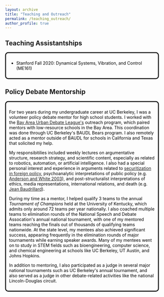 ```yaml
---
layout: archive
title: "Teaching and Outreach"
permalink: /teaching_outreach/
author_profile: true
---
```


<style>
  .boxed {
    color: black;
    border: 3px solid black;
    margin: 0px auto;
    padding: 10px;
    border-radius: 10px;
  }
</style>

## Teaching Assistantships
<div class="boxed">

* Stanford Fall 2020: Dynamical Systems, Vibration, and Control (ME161)
</div>

## Policy Debate Mentorship
<div class="boxed">

For two years during my undergraduate career at UC Berkeley, I was a volunteer policy debate mentor for high school students. I worked with the [Bay Area Urban Debate League's](https://www.baudl.org/) outreach program, which paired mentors with low-resource schools in the Bay Area. This coordination was done through UC Berkeley's BAUDL Bears program. I also remotely acted as a mentor outside of BAUDL for schools in California and Texas that solicited my help.

My responsibitilies included weekly lectures on argumentative structure, research strategy, and scientific content, especially as related to robotics, automation, or artificial intelligence. I also had a special personal interest and experience in arguments related to [securitization in foreign policy](https://en.wikipedia.org/wiki/Securitization_(international_relations)), psychoanalytic interpretations of public policy (e.g. [Anderson and White 2003](https://journals.sagepub.com/doi/10.1177/0275074003251628)), and post-structuralist interpretations of ethics, media representations, international relations, and death (e.g. [Jean Baudrillard](https://en.wikiquote.org/wiki/Jean_Baudrillard)).

During my time as a mentor, I helped qualify 3 teams to the annual _Tournament of Champions_ held at the University of Kentucky, which admits only around 72 teams per year nationally. I also coached multiple teams to elimination rounds of the National Speech and Debate Assocation's annual national tournament, with one of my mentored teams reaching the finals out of thousands of qualifying teams nationwide. At the state level, my mentees also achieved significant success, appearing frequently in the elimination rounds of major tournaments while earning speaker awards. Many of my mentees went on to study in STEM fields such as bioengineering, computer science, and chemical engineering at schools like UC Berkeley, UT Austin, and Johns Hopkins.

In addition to mentoring, I also participated as a judge in several major national tournaments such as UC Berkeley's annual tournament, and also served as a judge in other debate-related activities like the national Lincoln-Douglas circuit.
</div>
